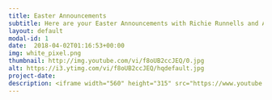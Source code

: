 ```yaml
---
title: Easter Announcements
subtitle: Here are your Easter Announcements with Richie Runnells and Alayna Boer
layout: default
modal-id: 1 
date:  2018-04-02T01:16:53+00:00
img: white_pixel.png
thumbnail: http://img.youtube.com/vi/f8oUB2ccJEQ/0.jpg
alt: https://i3.ytimg.com/vi/f8oUB2ccJEQ/hqdefault.jpg
project-date: 
description: <iframe width="560" height="315" src="https://www.youtube.com/embed/f8oUB2ccJEQ" frameborder="0" allowfullscreen></iframe> 
---
```

